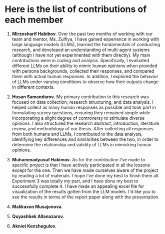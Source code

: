 # Here is the list of contributions of each member

1. **Mirzosharif Habibov.**
Over the past two months of working with our team and mentor, Ms. Zulfiya, I have gained experience in working with large language models (LLMs), learned the fundamentals of conducting research, and developed an understanding of multi-agent systems (although I have not yet experimented with them directly). My main contributions were in coding and analysis. Specifically, I evaluated different LLMs on their ability to mimic human opinions when provided with persona backgrounds, collected their responses, and compared them with actual human responses. In addition, I explored the behavior of LLMs under varying conditions to observe how their outputs change in different contexts.

2. **Husan Samandarov.**
My primary contribution to this research was focused on data collection, research structuring, and data analysis. I helped collect as many human responses as possible and took part in formulating survey questions, ensuring they remained simple while incorporating a slight degree of controversy to stimulate diverse opinions. I also structured the research abstract, introduction, literature review, and methodology of our thesis. After collecting all responses from both humans and LLMs, I contributed to the data analysis, identifying key differences and similarities between the two, in order to determine the relationship and validity of LLMs in mimicking human opinions.

3. **Muhammadyusuf Hakimov.**
As for the contribution I've made to specific project is that I have actively participated in all the lessons except for the one. Then we have made ourselves aware of the project by reading a lot of materials. I hope I've done my best to finish them all. Experiment 3 was totally my part, and I have done my best to successfully complete it. I have made an appealing excel file for visualization of the results gotten from the LLM models. I'd like you to see the results in terms of the report paper along with the presentation.

4. **Malikaxon Musajonova.**
   
6. **Quyashbek Allanazarov.**

8. **Akniet Kenzhegulov.**
